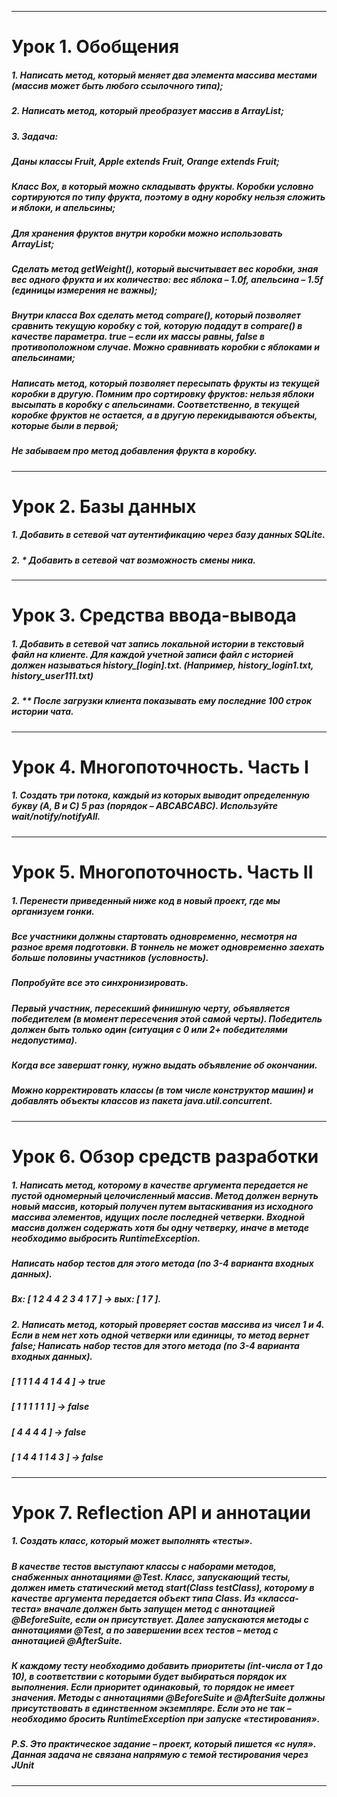 ____
# Урок 1. Обобщения
##### 1. Написать метод, который меняет два элемента массива местами (массив может быть любого ссылочного типа);
##### 2. Написать метод, который преобразует массив в ArrayList;
##### 3. Задача:
##### Даны классы Fruit, Apple extends Fruit, Orange extends Fruit;
##### Класс Box, в который можно складывать фрукты. Коробки условно сортируются по типу фрукта, поэтому в одну коробку нельзя сложить и яблоки, и апельсины;
##### Для хранения фруктов внутри коробки можно использовать ArrayList;
##### Сделать метод getWeight(), который высчитывает вес коробки, зная вес одного фрукта и их количество: вес яблока – 1.0f, апельсина – 1.5f (единицы измерения не важны);
##### Внутри класса Box сделать метод compare(), который позволяет сравнить текущую коробку с той, которую подадут в compare() в качестве параметра. true – если их массы равны, false в противоположном случае. Можно сравнивать коробки с яблоками и апельсинами;
##### Написать метод, который позволяет пересыпать фрукты из текущей коробки в другую. Помним про сортировку фруктов: нельзя яблоки высыпать в коробку с апельсинами. Соответственно, в текущей коробке фруктов не остается, а в другую перекидываются объекты, которые были в первой;
##### Не забываем про метод добавления фрукта в коробку.
____
# Урок 2. Базы данных
##### 1. Добавить в сетевой чат аутентификацию через базу данных SQLite.
##### 2. * Добавить в сетевой чат возможность смены ника.
____
# Урок 3. Средства ввода-вывода
##### 1. Добавить в сетевой чат запись локальной истории в текстовый файл на клиенте. Для каждой учетной записи файл с историей должен называться history_[login].txt. (Например, history_login1.txt, history_user111.txt)
##### 2. ** После загрузки клиента показывать ему последние 100 строк истории чата.
____
# Урок 4. Многопоточность. Часть I
##### 1. Создать три потока, каждый из которых выводит определенную букву (A, B и C) 5 раз (порядок – ABСABСABС). Используйте wait/notify/notifyAll.
____
# Урок 5. Многопоточность. Часть II
##### 1. Перенести приведенный ниже код в новый проект, где мы организуем гонки. 
##### Все участники должны стартовать одновременно, несмотря на разное время  подготовки. В тоннель не может одновременно заехать больше половины участников (условность).
##### Попробуйте все это синхронизировать.
##### Первый участник, пересекший финишную черту, объявляется победителем (в момент пересечения этой самой черты). Победитель должен быть только один (ситуация с 0 или 2+ победителями недопустима).
##### Когда все завершат гонку, нужно выдать объявление об окончании.
##### Можно корректировать классы (в том числе конструктор машин) и добавлять объекты классов из пакета java.util.concurrent.
____
# Урок 6. Обзор средств разработки
##### 1. Написать метод, которому в качестве аргумента передается не пустой одномерный целочисленный массив. Метод должен вернуть новый массив, который получен путем вытаскивания из исходного массива элементов, идущих после последней четверки. Входной массив должен содержать хотя бы одну четверку, иначе в методе необходимо выбросить RuntimeException.
##### Написать набор тестов для этого метода (по 3-4 варианта входных данных).
##### Вх: [ 1 2 4 4 2 3 4 1 7 ] -> вых: [ 1 7 ].
##### 2. Написать метод, который проверяет состав массива из чисел 1 и 4. Если в нем нет хоть одной четверки или единицы, то метод вернет false; Написать набор тестов для этого метода (по 3-4 варианта входных данных).
##### [ 1 1 1 4 4 1 4 4 ] -> true
##### [ 1 1 1 1 1 1 ] -> false
##### [ 4 4 4 4 ] -> false
##### [ 1 4 4 1 1 4 3 ] -> false
____
# Урок 7. Reflection API и аннотации
##### 1. Создать класс, который может выполнять «тесты». 
##### В качестве тестов выступают классы с наборами методов, снабженных аннотациями @Test. Класс, запускающий тесты, должен иметь статический метод start(Class testClass), которому в качестве аргумента передается объект типа Class. Из «класса-теста» вначале должен быть запущен метод с аннотацией @BeforeSuite, если он присутствует. Далее запускаются методы с аннотациями @Test, а по завершении всех тестов – метод с аннотацией @AfterSuite. 
##### К каждому тесту необходимо добавить приоритеты (int-числа от 1 до 10), в соответствии с которыми будет выбираться порядок их выполнения. Если приоритет одинаковый, то порядок не имеет значения. Методы с аннотациями @BeforeSuite и @AfterSuite должны присутствовать в единственном экземпляре. Если это не так – необходимо бросить RuntimeException при запуске «тестирования». 
##### P.S. Это практическое задание – проект, который пишется «с нуля». Данная задача не связана напрямую с темой тестирования через JUnit
____
